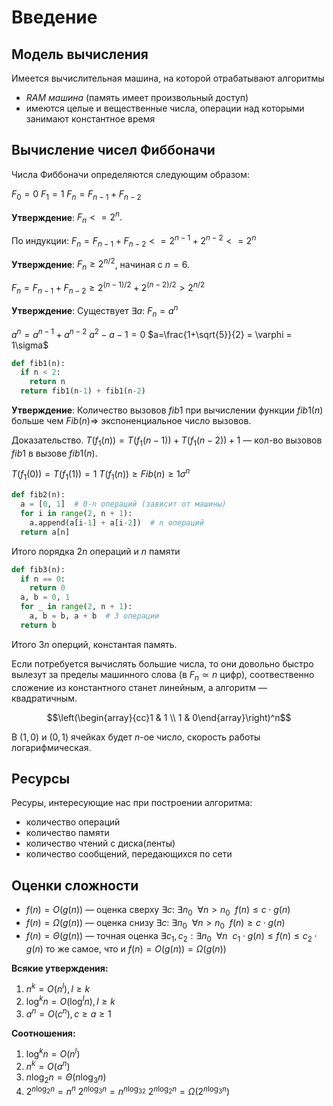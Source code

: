 # Введение

## Модель вычисления

Имеется вычислительная машина, на которой отрабатывают алгоритмы

* *RAM машина* (память имеет произвольный доступ)
* имеются целые и вещественные числа, операции над которыми занимают константное время

## Вычисление чисел Фиббоначи

Числа Фиббоначи определяются следующим образом:

$F_0 = 0$
$F_1 = 1$
$F_n = F_{n-1}+F_{n-2}$

**Утверждение**: $F_n <= 2^n.$

По индукции:
$F_n = F_{n-1}+F_{n-2}<=2^{n-1}+2^{n-2}<=2^n$

**Утверждение**: $F_n \geqslant 2^{n/2}$, начиная с $n=6.$

$F_n = F_{n-1}+F_{n-2} \geqslant 2^{(n-1)/2} + 2^{(n-2)/2} > 2^{n/2}$

**Утверждение**: Существует $\exists a$: $F_n = a^n$

$a^n = a^{n-1}+a^{n-2}$
$a^2-a-1=0$
$a=\frac{1+\sqrt{5}}{2} = \varphi = 1\sigma$

```python
def fib1(n):
  if n < 2:
    return n
  return fib1(n-1) + fib1(n-2)
```

**Утверждение**: Количество вызовов $fib1$ при вычислении функции $fib1(n)$ больше чем $Fib(n) \Rightarrow$ экспоненциальное число вызовов.

Доказательство. $T(f_1(n)) = T(f_1(n-1)) + T(f_1(n-2)) + 1$ — кол-во вызовов $fib1$ в вызове $fib1(n).$

$T(f_1(0)) = T(f_1(1)) = 1$
$T(f_1(n)) \geqslant Fib(n) \geqslant 1\sigma^n$

```python
def fib2(n):
  a = [0, 1]  # 0-n операций (зависит от машины)
  for i in range(2, n + 1):
    a.append(a[i-1] + a[i-2])  # n операций
  return a[n]
```

Итого порядка $2n$ операций и $n$ памяти

```python
def fib3(n):
  if n == 0:
    return 0
  a, b = 0, 1
  for _ in range(2, n + 1):
    a, b = b, a + b  # 3 операции
  return b
```

Итого $3n$ оперций, константая память.

Если потребуется вычислять большие числа, то они довольно быстро вылезут за пределы машинного слова (в $F_n \simeq n$ цифр), соотвественно сложение из константного станет линейным, а алгоритм — квадратичным.

$$\left(\begin{array}{cc}1 & 1 \\ 1 & 0\end{array}\right)^n$$

В $(1, 0)$ и $(0, 1)$ ячейках будет $n$-ое число, скорость работы логарифмическая.

## Ресурсы

Ресуры, интересующие нас при построении алгоритма:
* количество операций
* количество памяти
* количество чтений с диска(ленты)
* количество сообщений, передающихся по сети

## Оценки сложности

* $f(n) = O(g(n))$ — оценка сверху
  $\exists c:\ \exists n_0\ \ \forall n > n_0\ \ f(n) \leqslant c \cdot g(n)$
* $f(n) = \Omega(g(n))$ — оценка снизу
  $\exists c:\ \exists n_0\ \ \forall n > n_0\ \ f(n) \geqslant c \cdot g(n)$
* $f(n) = \Theta(g(n))$ — точная оценка
  $\exists c_1, c_2: \exists n_0\ \ \forall n\ \ c_1\cdot g(n) \leqslant f(n) \leqslant c_2\cdot g(n)$
  то же самое, что и $f(n) = O(g(n)) = \Omega(g(n))$

**Всякие утверждения:**
1. $n^k = O(n^l), l \geqslant k$
2. $\log^kn = O(\log^ln), l\geqslant k$
3. $a^n = O(c^n), c \geqslant a \geqslant 1$

**Соотношения:**
1. $\log^kn = O(n^l)$
2. $n^k = O(a^n)$
3. $n\log_2n = \Theta(n\log_3n)$
4. $2^{n\log_2n} = n^n$
   $2^{n\log_3n} = n^{n \log_32}$
   $2^{n\log_2n} = \Omega(2^{n\log_3n})$
